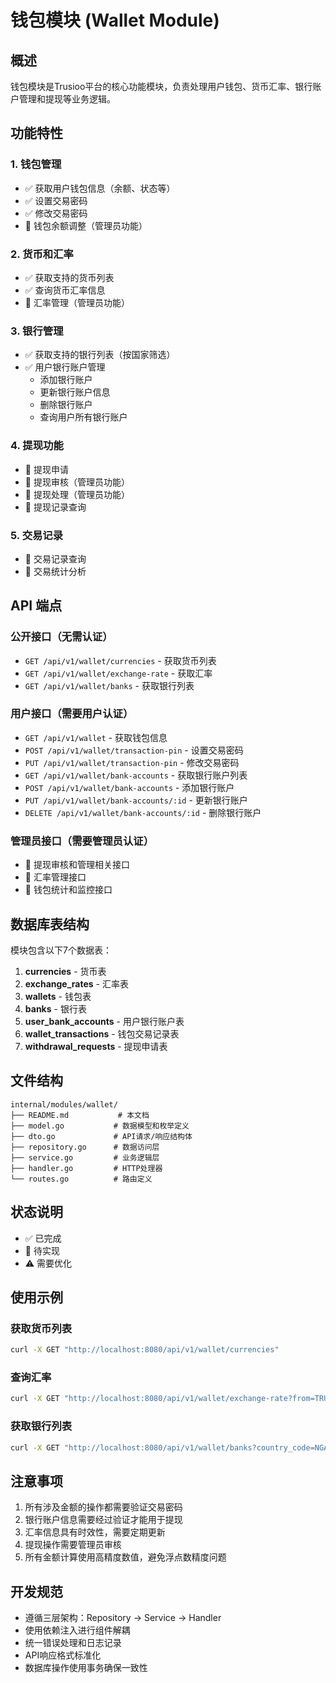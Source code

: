 # 钱包模块 (Wallet Module)

## 概述
钱包模块是Trusioo平台的核心功能模块，负责处理用户钱包、货币汇率、银行账户管理和提现等业务逻辑。

## 功能特性

### 1. 钱包管理
- ✅ 获取用户钱包信息（余额、状态等）
- ✅ 设置交易密码
- ✅ 修改交易密码
- 📝 钱包余额调整（管理员功能）

### 2. 货币和汇率
- ✅ 获取支持的货币列表
- ✅ 查询货币汇率信息
- 📝 汇率管理（管理员功能）

### 3. 银行管理
- ✅ 获取支持的银行列表（按国家筛选）
- ✅ 用户银行账户管理
  - 添加银行账户
  - 更新银行账户信息
  - 删除银行账户
  - 查询用户所有银行账户

### 4. 提现功能
- 📝 提现申请
- 📝 提现审核（管理员功能）
- 📝 提现处理（管理员功能）
- 📝 提现记录查询

### 5. 交易记录
- 📝 交易记录查询
- 📝 交易统计分析

## API 端点

### 公开接口（无需认证）
- `GET /api/v1/wallet/currencies` - 获取货币列表
- `GET /api/v1/wallet/exchange-rate` - 获取汇率
- `GET /api/v1/wallet/banks` - 获取银行列表

### 用户接口（需要用户认证）
- `GET /api/v1/wallet` - 获取钱包信息
- `POST /api/v1/wallet/transaction-pin` - 设置交易密码
- `PUT /api/v1/wallet/transaction-pin` - 修改交易密码
- `GET /api/v1/wallet/bank-accounts` - 获取银行账户列表
- `POST /api/v1/wallet/bank-accounts` - 添加银行账户
- `PUT /api/v1/wallet/bank-accounts/:id` - 更新银行账户
- `DELETE /api/v1/wallet/bank-accounts/:id` - 删除银行账户

### 管理员接口（需要管理员认证）
- 📝 提现审核和管理相关接口
- 📝 汇率管理接口
- 📝 钱包统计和监控接口

## 数据库表结构

模块包含以下7个数据表：

1. **currencies** - 货币表
2. **exchange_rates** - 汇率表
3. **wallets** - 钱包表
4. **banks** - 银行表
5. **user_bank_accounts** - 用户银行账户表
6. **wallet_transactions** - 钱包交易记录表
7. **withdrawal_requests** - 提现申请表

## 文件结构

```
internal/modules/wallet/
├── README.md           # 本文档
├── model.go           # 数据模型和枚举定义
├── dto.go             # API请求/响应结构体
├── repository.go      # 数据访问层
├── service.go         # 业务逻辑层
├── handler.go         # HTTP处理器
└── routes.go          # 路由定义
```

## 状态说明

- ✅ 已完成
- 📝 待实现
- ⚠️ 需要优化

## 使用示例

### 获取货币列表
```bash
curl -X GET "http://localhost:8080/api/v1/wallet/currencies"
```

### 查询汇率
```bash
curl -X GET "http://localhost:8080/api/v1/wallet/exchange-rate?from=TRU&to=NGN"
```

### 获取银行列表
```bash
curl -X GET "http://localhost:8080/api/v1/wallet/banks?country_code=NGA"
```

## 注意事项

1. 所有涉及金额的操作都需要验证交易密码
2. 银行账户信息需要经过验证才能用于提现
3. 汇率信息具有时效性，需要定期更新
4. 提现操作需要管理员审核
5. 所有金额计算使用高精度数值，避免浮点数精度问题

## 开发规范

- 遵循三层架构：Repository -> Service -> Handler
- 使用依赖注入进行组件解耦
- 统一错误处理和日志记录
- API响应格式标准化
- 数据库操作使用事务确保一致性